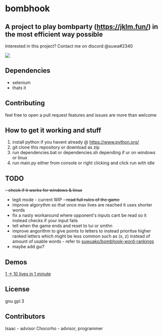 # bombhook
## A project to play bombparty (https://jklm.fun/) in the most efficient way possible

Interested in this project? Contact me on discord @suwa#2340

<img src="https://cdn.discordapp.com/attachments/879261281473937451/996136411742871572/demo.gif">

## Dependencies

 - selenium 
 - thats it

## Contributing

feel free to open a pull request features and issues are more than welcome

## How to get it working and stuff

1. install python if you havent already @ https://www.python.org/ 
2. git clone this repository or download as zip 
3. run dependencies.bat or dependencies.sh depending if ur on windows or linux
4. run main.py either from console or right clicking and click run with idle

## TODO
~~- check if it works for windows & linux~~
- legit mode - current WIP
~~- read full rules of the game~~
- improve algorythm so that once max lives are reached it uses shorter words 
- fix a nasty workaround where opponent's inputs cant be read so it instead checks if your input fails 
- tell when the game ends and reset to tui or smthn
- improve angorithm to give points to letters to instead prioritse higher ranked letters which might be less common such as (x, z) instead of amount of usable words - refer to <a href="https://github.com/suwuako/bombhook-word-rankings"> suwuako/bombhook-word-rankings </a>
- maybe add gui?

## Demos

<a href="https://www.youtube.com/watch?v=9OiR680KXfU">1 -> 10 lives in 1 minute<a>

## License

gnu gpl 3 

## Contributors

Isaac - advisor
Chocorho - advisor, programmer
